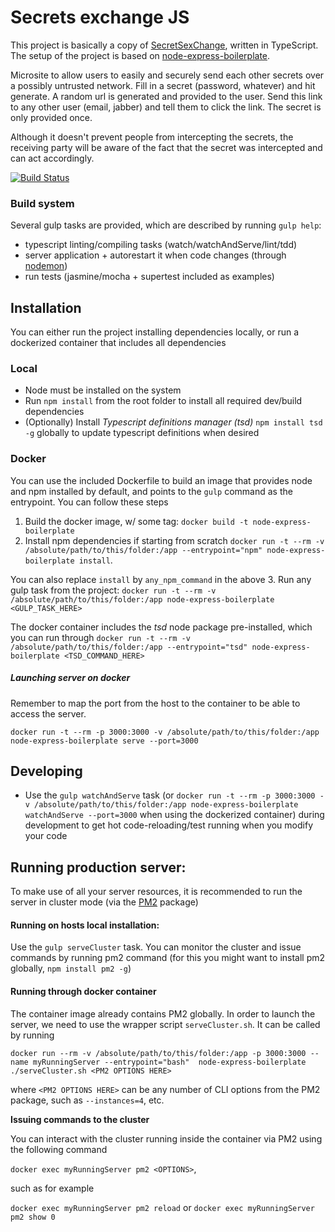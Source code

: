 Secrets exchange JS
=====================

This project is basically a copy of [SecretSexChange](https://github.com/Achiel/SecretSexChange/), written in TypeScript.
The setup of the project is based on [node-express-boilerplate](https://github.com/inakianduaga/node-express-boilerplate).

Microsite to allow users to easily and securely send each other secrets over a possibly untrusted network. Fill in a secret (password, whatever) and hit generate. A random url is generated and provided to the user. Send this link to any other user (email, jabber) and tell them to click the link. The secret is only provided once.

Although it doesn't prevent people from intercepting the secrets, the receiving party will be aware of the fact that the secret was intercepted and can act accordingly.

[![Build Status][travis-image]][travis-url]

### Build system

Several gulp tasks are provided, which are described by running `gulp help`:

- typescript linting/compiling tasks (watch/watchAndServe/lint/tdd)
- server application + autorestart it when code changes (through [nodemon](https://www.npmjs.com/package/nodemon))
- run tests (jasmine/mocha + supertest included as examples)

## Installation

You can either run the project installing dependencies locally, or run a dockerized container that includes all dependencies

### Local

- Node must be installed on the system
- Run `npm install` from the root folder to install all required dev/build dependencies
- (Optionally) Install *Typescript definitions manager (tsd)* `npm install tsd -g` globally to update typescript definitions when desired

### Docker

You can use the included Dockerfile to build an image that provides node and npm installed by default, and points
 to the `gulp` command as the entrypoint. You can follow these steps

1. Build the docker image, w/ some tag: `docker build -t node-express-boilerplate`
2. Install npm dependencies if starting from scratch
  `docker run -t --rm -v /absolute/path/to/this/folder:/app --entrypoint="npm" node-express-boilerplate install`.

  You can also replace `install` by `any_npm_command` in the above
3. Run any gulp task from the project:
  `docker run -t --rm -v /absolute/path/to/this/folder:/app node-express-boilerplate <GULP_TASK_HERE>`

The docker container includes the *tsd* node package pre-installed, which you can run through
  `docker run -t --rm -v /absolute/path/to/this/folder:/app --entrypoint="tsd" node-express-boilerplate <TSD_COMMAND_HERE>`

##### Launching server on docker

Remember to map the port from the host to the container to be able to access the server.

`docker run -t --rm -p 3000:3000 -v /absolute/path/to/this/folder:/app node-express-boilerplate serve --port=3000`

## Developing

- Use the `gulp watchAndServe` task (or `docker run -t --rm -p 3000:3000 -v /absolute/path/to/this/folder:/app node-express-boilerplate watchAndServe --port=3000` when using the dockerized container)
during development to get hot code-reloading/test running when you modify your code

## Running production server:

To make use of all your server resources, it is recommended to run the server in cluster mode (via the [PM2](https://www.npmjs.com/package/pm2) package)

#### Running on hosts local installation:

Use the `gulp serveCluster` task. You can monitor the cluster and issue commands by running pm2 command (for this you might want to install pm2 globally, `npm install pm2 -g`)

#### Running through docker container

The container image already contains PM2 globally. In order to launch the server, we need to use the wrapper script `serveCluster.sh`. It can be called by running

`docker run --rm -v /absolute/path/to/this/folder:/app -p 3000:3000 --name myRunningServer --entrypoint="bash"  node-express-boilerplate ./serveCluster.sh <PM2 OPTIONS HERE>`

where `<PM2 OPTIONS HERE>` can be any number of CLI options from the PM2 package, such as `--instances=4`, etc.

**Issuing commands to the cluster**

You can interact with the cluster running inside the container via PM2 using the following command

`docker exec myRunningServer pm2 <OPTIONS>`,

such as for example

`docker exec myRunningServer pm2 reload` or
`docker exec myRunningServer pm2 show 0`


[travis-url]: https://travis-ci.org/j3lte/secretsexchangejs
[travis-image]: https://travis-ci.org/j3lte/secretsechangejs.svg?branch=master
